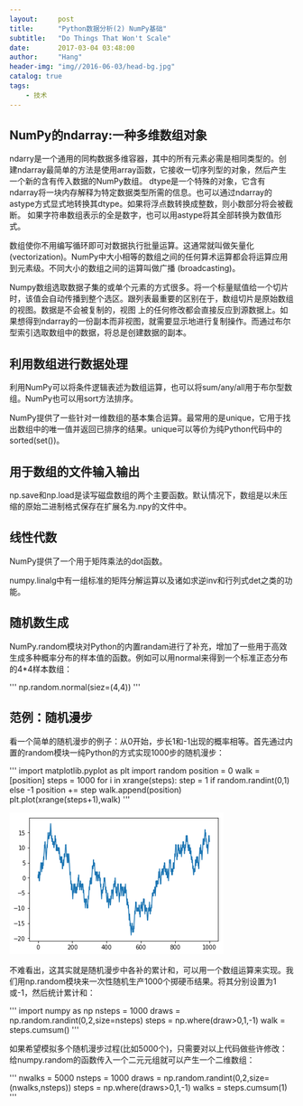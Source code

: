 ```yaml
---
layout:     post
title:      "Python数据分析(2) NumPy基础"
subtitle:   "Do Things That Won't Scale"
date:       2017-03-04 03:48:00
author:     "Hang"
header-img: "img//2016-06-03/head-bg.jpg"
catalog: true
tags:
    - 技术
---
```


## NumPy的ndarray:一种多维数组对象

ndarry是一个通用的同构数据多维容器，其中的所有元素必需是相同类型的。创建ndarray最简单的方法是使用array函数，它接收一切序列型的对象，然后产生一个新的含有传入数据的NumPy数组。
dtype是一个特殊的对象，它含有ndarray将一块内存解释为特定数据类型所需的信息。也可以通过ndarray的astype方式显式地转换其dtype。如果将浮点数转换成整数，则小数部分将会被截断。
如果字符串数组表示的全是数字，也可以用astype将其全部转换为数值形式。

数组使你不用编写循环即可对数据执行批量运算。这通常就叫做矢量化(vectorization)。NumPy中大小相等的数组之间的任何算术运算都会将运算应用到元素级。不同大小的数组之间的运算叫做广播
(broadcasting)。

Numpy数组选取数据子集的或单个元素的方式很多。将一个标量赋值给一个切片时，该值会自动传播到整个选区。跟列表最重要的区别在于，数组切片是原始数组的视图。数据是不会被复制的，视图
上的任何修改都会直接反应到源数据上。如果想得到ndarray的一份副本而非视图，就需要显示地进行复制操作。而通过布尔型索引选取数组中的数据，将总是创建数据的副本。

## 利用数组进行数据处理

利用NumPy可以将条件逻辑表述为数组运算，也可以将sum/any/all用于布尔型数组。NumPy也可以用sort方法排序。

NumPy提供了一些针对一维数组的基本集合运算。最常用的是unique，它用于找出数组中的唯一值并返回已排序的结果。unique可以等价为纯Python代码中的sorted(set())。

## 用于数组的文件输入输出

np.save和np.load是读写磁盘数组的两个主要函数。默认情况下，数组是以未压缩的原始二进制格式保存在扩展名为.npy的文件中。

## 线性代数

NumPy提供了一个用于矩阵乘法的dot函数。

numpy.linalg中有一组标准的矩阵分解运算以及诸如求逆inv和行列式det之类的功能。

## 随机数生成

NumPy.random模块对Python的内置randam进行了补充，增加了一些用于高效生成多种概率分布的样本值的函数。例如可以用normal来得到一个标准正态分布的4*4样本数组：

'''
np.random.normal(siez=(4,4))
'''

## 范例：随机漫步

看一个简单的随机漫步的例子：从0开始，步长1和-1出现的概率相等。首先通过内置的random模块一纯Python的方式实现1000步的随机漫步：

'''
import matplotlib.pyplot as plt
import random
position = 0
walk = [position]
steps = 1000
for i in xrange(steps):
    step = 1 if random.randint(0,1) else -1
    position += step
    walk.append(position)
plt.plot(xrange(steps+1),walk)
'''

![](/img/2017-03-06/random-walk.png)

不难看出，这其实就是随机漫步中各补的累计和，可以用一个数组运算来实现。我们用np.random模块来一次性随机生产1000个掷硬币结果。将其分别设置为1或-1，然后统计累计和：

'''
import numpy as np
nsteps = 1000
draws = np.random.randint(0,2,size=nsteps)
steps = np.where(draw>0,1,-1)
walk = steps.cumsum()
'''

如果希望模拟多个随机漫步过程(比如5000个)，只需要对以上代码做些许修改：给numpy.random的函数传入一个二元元组就可以产生一个二维数组：

'''
nwalks = 5000
nsteps = 1000
draws = np.random.randint(0,2,size=(nwalks,nsteps))
steps = np.where(draws>0,1,-1)
walks = steps.cumsum(1)
'''


